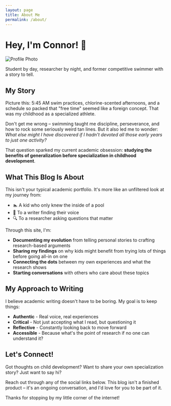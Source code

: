 ```yaml
---
layout: page
title: About Me
permalink: /about/
---
```


# Hey, I'm Connor! 👋

![Profile Photo](https://via.placeholder.com/150)

Student by day, researcher by night, and former competitive swimmer with a story to tell.

## My Story

Picture this: 5:45 AM swim practices, chlorine-scented afternoons, and a schedule so packed that "free time" seemed like a foreign concept. That was my childhood as a specialized athlete.

Don't get me wrong – swimming taught me discipline, perseverance, and how to rock some seriously weird tan lines. But it also led me to wonder: *What else might I have discovered if I hadn't devoted all those early years to just one activity?*

That question sparked my current academic obsession: **studying the benefits of generalization before specialization in childhood development**.

## What This Blog Is About

This isn't your typical academic portfolio. It's more like an unfiltered look at my journey from:

- 🏊 A kid who only knew the inside of a pool
- 📝 To a writer finding their voice
- 🔍 To a researcher asking questions that matter

Through this site, I'm:

- **Documenting my evolution** from telling personal stories to crafting research-based arguments
- **Sharing my findings** on why kids might benefit from trying lots of things before going all-in on one
- **Connecting the dots** between my own experiences and what the research shows
- **Starting conversations** with others who care about these topics

## My Approach to Writing

I believe academic writing doesn't have to be boring. My goal is to keep things:

- **Authentic** - Real voice, real experiences
- **Critical** - Not just accepting what I read, but questioning it
- **Reflective** - Constantly looking back to move forward
- **Accessible** - Because what's the point of research if no one can understand it?

## Let's Connect!

Got thoughts on child development? Want to share your own specialization story? Just want to say hi?

Reach out through any of the social links below. This blog isn't a finished product – it's an ongoing conversation, and I'd love for you to be part of it.

Thanks for stopping by my little corner of the internet!